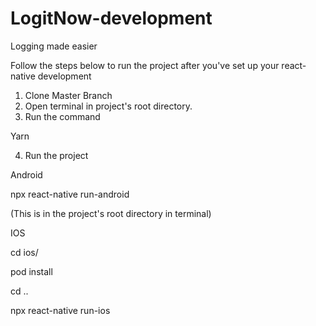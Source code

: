 # LogitNow-development
Logging made easier




Follow the steps below to run the project after you've set up your react-native development

1. Clone Master Branch
2. Open terminal in project's root directory.
3. Run the command


Yarn

4. Run the project


Android 

npx react-native run-android

(This is in the project's root directory in terminal)

IOS

cd ios/


pod install


cd ..


npx react-native run-ios
